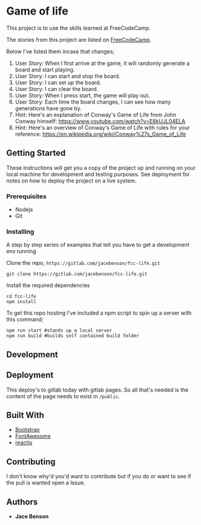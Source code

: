 # Game of life

This project is to use the skills learned at FreeCodeCamp.

The stories from this project are listed on [FreeCodeCamp](https://www.freecodecamp.org/challenges/build-the-game-of-life).

Below I've listed them incase that changes;

1. User Story: When I first arrive at the game, it will randomly generate a board and start playing.
1. User Story: I can start and stop the board.
1. User Story: I can set up the board.
1. User Story: I can clear the board.
1. User Story: When I press start, the game will play out.
1. User Story: Each time the board changes, I can see how many generations have gone by.
1. Hint: Here's an explanation of Conway's Game of Life from John Conway himself: https://www.youtube.com/watch?v=E8kUJL04ELA
1. Hint: Here's an overview of Conway's Game of Life with rules for your reference: https://en.wikipedia.org/wiki/Conway%27s_Game_of_Life
   
## Getting Started

These instructions will get you a copy of the project up and running on your local machine for development and testing purposes. See deployment for notes on how to deploy the project on a live system.

### Prerequisites

- Nodejs
- Git

### Installing

A step by step series of examples that tell you have to get a development env running

Clone the repo, `https://gitlab.com/jacebenson/fcc-life.git`
```
git clone https://gitlab.com/jacebenson/fcc-life.git
```

Install the required dependencies
```
cd fcc-life
npm install
```

To get this repo hosting I've included a npm script to spin up a server with this command;
```
npm run start #stands up a local server
npm run build #builds self contained build folder
```

## Development

## Deployment

This deploy's to gitlab today with gitlab pages.
So all that's needed is the content of the page needs to exist in `/public`.

## Built With

- [Bootstrap](http://getbootstrap.com/)
- [FontAwesome](http://fortawesome.github.io/Font-Awesome/)
- [reactjs](http://reactjs.com/)

## Contributing

I don't know why'd you'd want to contribute but if you do or want to see if the pull is wanted open a Issue.


## Authors

* **Jace Benson** 